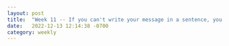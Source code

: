 ```yaml
---
layout: post
title:  "Week 11 -- If you can't write your message in a sentence, you can't say it in an hour."
date:   2022-12-13 12:14:38 -0700
category: weekly
---
```

